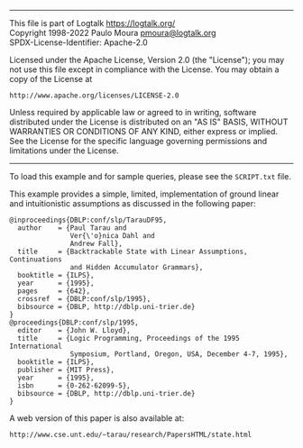 ________________________________________________________________________

This file is part of Logtalk <https://logtalk.org/>  
Copyright 1998-2022 Paulo Moura <pmoura@logtalk.org>  
SPDX-License-Identifier: Apache-2.0

Licensed under the Apache License, Version 2.0 (the "License");
you may not use this file except in compliance with the License.
You may obtain a copy of the License at

    http://www.apache.org/licenses/LICENSE-2.0

Unless required by applicable law or agreed to in writing, software
distributed under the License is distributed on an "AS IS" BASIS,
WITHOUT WARRANTIES OR CONDITIONS OF ANY KIND, either express or implied.
See the License for the specific language governing permissions and
limitations under the License.
________________________________________________________________________


To load this example and for sample queries, please see the `SCRIPT.txt`
file.

This example provides a simple, limited, implementation of ground linear
and intuitionistic assumptions as discussed in the following paper:

	@inproceedings{DBLP:conf/slp/TarauDF95,
	  author    = {Paul Tarau and
	               Ver{\'o}nica Dahl and
	               Andrew Fall},
	  title     = {Backtrackable State with Linear Assumptions, Continuations
	               and Hidden Accumulator Grammars},
	  booktitle = {ILPS},
	  year      = {1995},
	  pages     = {642},
	  crossref  = {DBLP:conf/slp/1995},
	  bibsource = {DBLP, http://dblp.uni-trier.de}
	}
	@proceedings{DBLP:conf/slp/1995,
	  editor    = {John W. Lloyd},
	  title     = {Logic Programming, Proceedings of the 1995 International
	               Symposium, Portland, Oregon, USA, December 4-7, 1995},
	  booktitle = {ILPS},
	  publisher = {MIT Press},
	  year      = {1995},
	  isbn      = {0-262-62099-5},
	  bibsource = {DBLP, http://dblp.uni-trier.de}
	}

A web version of this paper is also available at:

	http://www.cse.unt.edu/~tarau/research/PapersHTML/state.html
